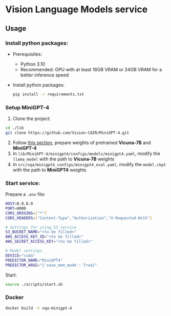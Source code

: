 # Vision Language Models service

## Usage

### Install python packages:

* Prerequisites:

  * Python 3.10
  * Recommended: GPU with at least 16GB VRAM or 24GB VRAM for a better inference speed

* Install python packages:

  ```bash
  pip install -r requirements.txt
  ```

### Setup MiniGPT-4

1. Clone the project:

```bash
cd ./lib
git clone https://github.com/Vision-CAIR/MiniGPT-4.git
```

2. Follow [this section](https://github.com/Vision-CAIR/MiniGPT-4#installation), prepare weights of pretrained **Vicuna-7B** and **MiniGPT-4**
3. In `lib/MiniGPT-4/minigpt4/configs/models/minigpt4.yaml`, modify the `llama_model` with the path to **Vicuna-7B** weights
4. In `src/vqa/minigpt4_configs/minigpt4_eval.yaml`, modify the `model.ckpt` with the path to **MiniGPT4** weights

### Start service:

Prepare a `.env` file:

```bash
HOST=0.0.0.0
PORT=8000
CORS_ORIGINS=["*"]
CORS_HEADERS=["Content-Type","Authorization","X-Requested-With"]

# Settings for using S3 service
S3_BUCKET_NAME="<to be filled>"
AWS_ACCESS_KEY_ID="<to be filled>"
AWS_SECRET_ACCESS_KEY="<to be filled>"

# Model settings
DEVICE="cuda"
PREDICTOR_NAME="MiniGPT4" 
PREDICTOR_ARGS="{'save_mem_mode': True}"
```

Start:

```bash
source ./scripts/start.sh
```

### Docker

```bash
docker build -t vqa-minigpt-4
```
